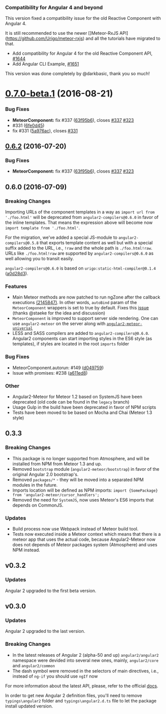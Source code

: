 <a name="0.8.0"></a>

### Compatibility for Angular 4 and beyond

This version fixed a compatibility issue for the old Reactive Component with Angular 4.

It is still recommended to use the newer []Meteor-RxJS API](https://github.com/Urigo/meteor-rxjs) and all the tutorials have migrated to that.  

* Add compatibility for Angular 4 for the old Reactive Component API, [#1644](https://github.com/Urigo/angular-meteor/pull/1644)
* Add Angular CLI Example, [#1651](https://github.com/Urigo/angular-meteor/pull/1651)

This version was done completely by @darkbasic, thank you so much!

<a name="0.7.0-beta.1"></a>
# [0.7.0-beta.1](https://github.com/Urigo/angular2-meteor/compare/0.6.0...v0.7.0-beta.1) (2016-08-21)





### Bug Fixes

* **MeteorComponent:** fix #337 ([63f95b6](https://github.com/Urigo/angular2-meteor/commit/63f95b6)), closes [#337](https://github.com/Urigo/angular2-meteor/issues/337) [#323](https://github.com/Urigo/angular2-meteor/issues/323)
* #331 ([6fe0d45](https://github.com/Urigo/angular2-meteor/commit/6fe0d45))
* fix #331 ([5a976ac](https://github.com/Urigo/angular2-meteor/commit/5a976ac)), closes [#331](https://github.com/Urigo/angular2-meteor/issues/331)



<a name="0.6.2"></a>
## [0.6.2](https://github.com/Urigo/angular2-meteor/compare/0.6.0...v0.6.2) (2016-07-20)


### Bug Fixes

* **MeteorComponent:** fix #337 ([63f95b6](https://github.com/Urigo/angular2-meteor/commit/63f95b6)), closes [#337](https://github.com/Urigo/angular2-meteor/issues/337) [#323](https://github.com/Urigo/angular2-meteor/issues/323)



<a name="0.6.0"></a>
## 0.6.0 (2016-07-09)

### Breaking Changes

Importing URLs of the component templates in a way as `import url from './foo.html'` will be deprecated from `angular2-compilers@0.6.0` in favor of the inline templates. That means the expression above will become now `import template from './foo.html'`.

For the migration, we've added a special JS-module to `angular2-compilers@0.5.8` that exports template content as well but with a special suffix added to the URL, i.e., `!raw` and the whole path is `./foo.html!raw`. URLs like `./foo.html!raw` are supported by `angular2-compilers@0.6.0` as well allowing you to transit easily.

`angular2-compilers@0.6.0` is based on `urigo:static-html-compiler@0.1.4` ([a0d28d3](https://github.com/Urigo/angular2-meteor/commit/a0d28d3)).

### Features

- Main Meteor methods are now patched to run ngZone after the callback executions [(2145847)](https://github.com/Urigo/angular2-meteor/commit/2145847). In other words, `autoBind` param of the `MeteorComponent` wrappers is set to true by default. Fixes this [issue](https://github.com/Urigo/angular2-meteor/issues/140) (thanks @staeke for the idea and discussion)
- `MeteorComponent` is improved to support server side rendering. One can use `angular2-meteor` on the server along with [`angular2-meteor-universal`](https://github.com/barbatus/angular2-meteor-universal)
- LESS and SASS compilers are added to `angular2-compilers@0.6.0`. Angular2 components can start importing styles in the ES6 style (as templates), if styles are located in the root `imports` folder

### Bug Fixes

- MeteorComponent.autorun: #149 ([d049759](https://github.com/Urigo/angular2-meteor/commit/d049759))
- Issue with promises: #238 ([a611ed8](https://github.com/Urigo/angular2-meteor/commit/a611ed8))

### Other

- Angular2-Meteor for Meteor 1.2 based on SystemJS have been deprecated (old code can be found in the `legacy` branch)
- Usage Gulp in the build have been deprecated in favor of NPM scripts
- Tests have been moved to be based on Mocha and Chai (Meteor 1.3 style)

## 0.3.3

### Breaking Changes

- This package is no longer supported from Atmosphere, and will be installed from NPM from Meteor 1.3 and up.
- Removed `bootstrap` module (`angular2-meteor/bootstrap`) in favor of the original Angular 2.0 bootstrap's.
- Removed `packages/*` - they will be moved into a separated NPM modules in the future.
- Imports location will be defined as NPM imports: `import {SomePackage} from 'angular2-meteor/cursor_handlers';`
- Removed the need for `SystemJS`, now uses Meteor's ES6 imports that depends on CommonJS.

### Updates

- Build process now use Webpack instead of Meteor build tool.
- Tests now executed inside a Meteor context which means that there is a meteor app that uses the actual code, because Angular2-Meteor now does not depends of Meteor packages system (Atmosphere) and uses NPM instead.


## v0.3.2

### Updates

Angular 2 upgraded to the first beta version.

## v0.3.0

### Updates

Angular 2 upgraded to the last version.

### Breaking Changes

- In the latest releases of Angular 2 (alpha-50 and up) `angular2/angular2` namespace were devided into several new ones, mainly, `angular2/core` and `angular2/common`
- The dash symbol were removed in the selectors of main directives, i.e., instead of `ng-if` you should use `ngIf` now

For more information about the latest API, please, refer to the official [docs](https://angular.io/docs/ts/latest/api).

In order to get new Angular 2 definition files, you'll need to remove `typings\angular2` folder and `typings\angular2.d.ts` file to let
the package install updated version.

